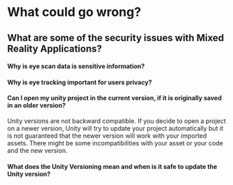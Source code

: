 # What could go wrong?

## What are some of the security issues with Mixed Reality Applications?

#### Why is eye scan data is sensitive information?

#### Why is eye tracking important for users privacy? 

#### Can I open my unity project in the current version, if it is originally saved in an older version?

Unity versions are not backward compatible. If you decide to open a project on a newer version, Unity will try to update your project automatically but it is not guaranteed that the newer version will work with your imported assets. There might be some incompatibilities with your asset or your code and the new version. 

#### What does the Unity Versioning mean and when is it safe to update the Unity version?



